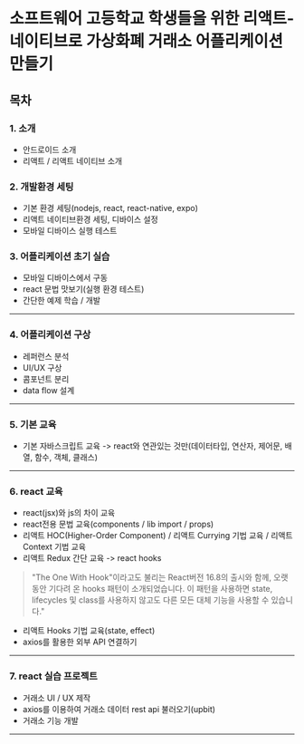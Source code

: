 # 소프트웨어 고등학교 학생들을 위한 리액트-네이티브로 가상화폐 거래소 어플리케이션 만들기

## 목차

### 1. 소개

- 안드로이드 소개
- 리액트 / 리액트 네이티브 소개

### 2. 개발환경 세팅

- 기본 환경 세팅(nodejs, react, react-native, expo)
- 리액트 네이티브환경 세팅, 디바이스 설정
- 모바일 디바이스 실행 테스트

### 3. 어플리케이션 초기 실습

- 모바일 디바이스에서 구동
- react 문법 맛보기(실행 환경 테스트)
- 간단한 예제 학습 / 개발

***

### 4. 어플리케이션 구상

- 레퍼런스 분석
- UI/UX 구상
- 콤포넌트 분리
- data flow 설계

***

### 5. 기본 교육

- 기본 자바스크립트 교육 -> react와 연관있는 것만(데이터타입, 연산자, 제어문, 배열, 함수, 객체, 클래스)

***

### 6. react 교육

- react(jsx)와 js의 차이 교육
- react전용 문법 교육(components / lib import / props)
- 리액트 HOC(Higher-Order Component) / 리액트 Currying 기법 교육 / 리액트 Context 기법 교육
- 리액트 Redux 간단 교육 -> react hooks

> "The One With Hook"이라고도 불리는 React버전 16.8의 출시와 함께, 오랫동안 기다려 온 hooks 패턴이 소개되었습니다. 이 패턴을 사용하면 state, lifecycles 및 class를 사용하지 않고도 다른 모든 대체 기능을 사용할 수 있습니다."

- 리액트 Hooks 기법 교육(state, effect)
- axios를 활용한 외부 API 연결하기

***

### 7. react 실습 프로젝트

- 거래소 UI / UX 제작
- axios를 이용하여 거래소 데이터 rest api 불러오기(upbit)
- 거래소 기능 개발

***
